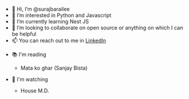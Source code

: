 - 👋 Hi, I’m @surajbarailee
- 👀 I’m interested in Python and Javascript
- 🌱 I’m currently learning Nest JS
- 💞️ I’m looking to collaborate on open source or anything on which I can be helpful
- 📫 You can reach out to me in  [LinkedIn](https://www.linkedin.com/in/surajbarailee/)

<!---
surajbarailee/surajbarailee is a ✨ special ✨ repository because its `README.md` (this file) appears on your GitHub profile.
You can click the Preview link to take a look at your changes.
--->

- 📚 I'm reading
  -  Mata ko ghar (Sanjay Bista)
  

- 🎥 I'm watching
  -  House M.D.



